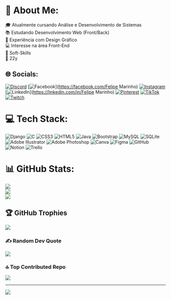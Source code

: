 # 💫 About Me:
🎓 Atualmente cursando Análise e Desenvolvimento de Sistemas<br>📚 Estudando Desenvolvimento Web (Front/Back)<br>🎨 Experiência com Design Gráfico<br>💻 Interesse na área Front-End<br>📢 Soft-Skills<br>🧿 22y<br>


## 🌐 Socials:
[![Discord](https://img.shields.io/badge/Discord-%237289DA.svg?logo=discord&logoColor=white)](https://discord.gg/felipemarinho.) [![Facebook](https://img.shields.io/badge/Facebook-%231877F2.svg?logo=Facebook&logoColor=white)](https://facebook.com/Felipe Marinho) [![Instagram](https://img.shields.io/badge/Instagram-%23E4405F.svg?logo=Instagram&logoColor=white)](https://instagram.com/marola.y2k) [![LinkedIn](https://img.shields.io/badge/LinkedIn-%230077B5.svg?logo=linkedin&logoColor=white)](https://linkedin.com/in/Felipe Marinho) [![Pinterest](https://img.shields.io/badge/Pinterest-%23E60023.svg?logo=Pinterest&logoColor=white)](https://pinterest.com/felipemarinhodr) [![TikTok](https://img.shields.io/badge/TikTok-%23000000.svg?logo=TikTok&logoColor=white)](https://tiktok.com/@@eomarola) [![Twitch](https://img.shields.io/badge/Twitch-%239146FF.svg?logo=Twitch&logoColor=white)](https://twitch.tv/eceteral) 

# 💻 Tech Stack:
![Django](https://img.shields.io/badge/django-%23092E20.svg?style=for-the-badge&logo=django&logoColor=white) ![C](https://img.shields.io/badge/c-%2300599C.svg?style=for-the-badge&logo=c&logoColor=white) ![CSS3](https://img.shields.io/badge/css3-%231572B6.svg?style=for-the-badge&logo=css3&logoColor=white) ![HTML5](https://img.shields.io/badge/html5-%23E34F26.svg?style=for-the-badge&logo=html5&logoColor=white) ![Java](https://img.shields.io/badge/java-%23ED8B00.svg?style=for-the-badge&logo=openjdk&logoColor=white) ![Bootstrap](https://img.shields.io/badge/bootstrap-%238511FA.svg?style=for-the-badge&logo=bootstrap&logoColor=white) ![MySQL](https://img.shields.io/badge/mysql-4479A1.svg?style=for-the-badge&logo=mysql&logoColor=white) ![SQLite](https://img.shields.io/badge/sqlite-%2307405e.svg?style=for-the-badge&logo=sqlite&logoColor=white) ![Adobe Illustrator](https://img.shields.io/badge/adobe%20illustrator-%23FF9A00.svg?style=for-the-badge&logo=adobe%20illustrator&logoColor=white) ![Adobe Photoshop](https://img.shields.io/badge/adobe%20photoshop-%2331A8FF.svg?style=for-the-badge&logo=adobe%20photoshop&logoColor=white) ![Canva](https://img.shields.io/badge/Canva-%2300C4CC.svg?style=for-the-badge&logo=Canva&logoColor=white) ![Figma](https://img.shields.io/badge/figma-%23F24E1E.svg?style=for-the-badge&logo=figma&logoColor=white) ![GitHub](https://img.shields.io/badge/github-%23121011.svg?style=for-the-badge&logo=github&logoColor=white) ![Notion](https://img.shields.io/badge/Notion-%23000000.svg?style=for-the-badge&logo=notion&logoColor=white) ![Trello](https://img.shields.io/badge/Trello-%23026AA7.svg?style=for-the-badge&logo=Trello&logoColor=white)
# 📊 GitHub Stats:
![](https://github-readme-stats.vercel.app/api?username=FelipeMaD&theme=gotham&hide_border=true&include_all_commits=false&count_private=true)<br/>
![](https://github-readme-streak-stats.herokuapp.com/?user=FelipeMaD&theme=gotham&hide_border=true)<br/>
![](https://github-readme-stats.vercel.app/api/top-langs/?username=FelipeMaD&theme=gotham&hide_border=true&include_all_commits=false&count_private=true&layout=compact)

## 🏆 GitHub Trophies
![](https://github-profile-trophy.vercel.app/?username=FelipeMaD&theme=onestar&no-frame=true&no-bg=false&margin-w=4)

### ✍️ Random Dev Quote
![](https://quotes-github-readme.vercel.app/api?type=horizontal&theme=radical)

### 🔝 Top Contributed Repo
![](https://github-contributor-stats.vercel.app/api?username=FelipeMaD&limit=5&theme=algolia&combine_all_yearly_contributions=true)

---
[![](https://visitcount.itsvg.in/api?id=FelipeMaD&icon=1&color=1)](https://visitcount.itsvg.in)

<!-- Proudly created with GPRM ( https://gprm.itsvg.in ) -->
